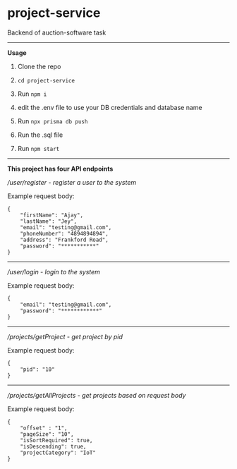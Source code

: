 # project-service
Backend of auction-software task

---
**Usage**

1. Clone the repo

2. `cd project-service`

3. Run `npm i`

4. edit the .env file to use your DB credentials and database name

5. Run `npx prisma db push`

6. Run the .sql file

7. Run `npm start`

---

**This project has four API endpoints**

*/user/register - register a user to the system*

Example request body:
```
{
    "firstName": "Ajay",
    "lastName": "Jey",
    "email": "testing@gmail.com",
    "phoneNumber": "4894894894",
    "address": "Frankford Road",
    "password": "***********"
}
```
---
*/user/login - login to the system*

Example request body:
```
{
    "email": "testing@gmail.com",
    "password": "************"
}
```
---
*/projects/getProject - get project by pid*

Example request body:
```
{
    "pid": "10"
}
```
---
*/projects/getAllProjects - get projects based on request body*

Example request body:
```
{
    "offset" : "1",
    "pageSize": "10",
    "isSortRequired": true,
    "isDescending": true,
    "projectCategory": "IoT"
}
```
